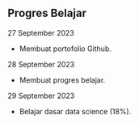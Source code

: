 ## Progres Belajar

27 September 2023
- Membuat portofolio Github.

28 September 2023
- Membuat progres belajar.

29 September 2023
- Belajar dasar data science (18%).
